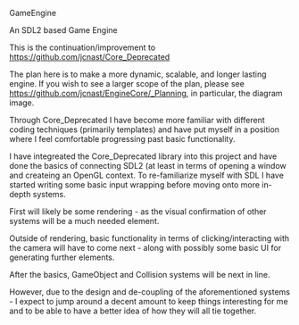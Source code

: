 GameEngine

An SDL2 based Game Engine

This is the continuation/improvement to https://github.com/jcnast/Core_Deprecated

The plan here is to make a more dynamic, scalable, and longer lasting engine. If you wish to see a larger scope of the plan,
please see https://github.com/jcnast/EngineCore/_Planning, in particular, the diagram image.

Through Core_Deprecated I have become more familiar with different coding techniques (primarily templates) and have put myself
in a position where I feel comfortable progressing past basic functionality.

I have integreated the Core_Deprecated library into this project and have done the basics of connecting SDL2 (at least in terms
of opening a window and createing an OpenGL context. To re-familiarize myself with SDL I have started writing some basic input
wrapping before moving onto more in-depth systems.

First will likely be some rendering - as the visual confirmation of other systems will be a much needed element.

Outside of rendering, basic functionality in terms of clicking/interacting with the camera will have to come next - along
with possibly some basic UI for generating further elements.

After the basics, GameObject and Collision systems will be next in line.

However, due to the design and de-coupling of the aforementioned systems - I expect to jump around a decent amount to keep things
interesting for me and to be able to have a better idea of how they will all tie together.
